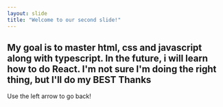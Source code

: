 ```yaml
---
layout: slide
title: "Welcome to our second slide!"
---
```

My goal is to master html, css and javascript along with typescript.
In the future, i will learn how to do React.
I'm not sure I'm doing the right thing, 
but I'll do my BEST
Thanks
---
Use the left arrow to go back!
